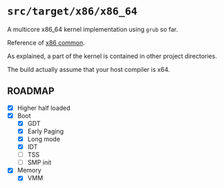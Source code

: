 `src/target/x86/x86_64`
=========================

A multicore x86_64 kernel implementation using `grub` so far.

Reference of [x86 common](..).

As explained, a part of the kernel is contained in other project directories.

The build actually assume that your host compiler is x64.

## ROADMAP

- [X] Higher half loaded
- [X] Boot
  - [X] GDT
  - [X] Early Paging
  - [X] Long mode
  - [X] IDT
  - [ ] TSS
  - [ ] SMP init
- [X] Memory
  - [X] VMM